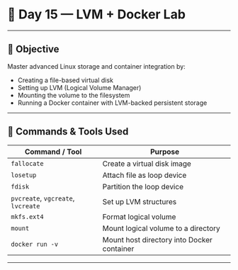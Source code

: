 # 🐳 Day 15 — LVM + Docker Lab 

---

## 🎯 Objective

Master advanced Linux storage and container integration by:

- Creating a file-based virtual disk
- Setting up LVM (Logical Volume Manager)
- Mounting the volume to the filesystem
- Running a Docker container with LVM-backed persistent storage

---

## 📌 Commands & Tools Used

| Command / Tool       | Purpose                                           |
|----------------------|---------------------------------------------------|
| `fallocate`          | Create a virtual disk image                       |
| `losetup`            | Attach file as loop device                        |
| `fdisk`              | Partition the loop device                         |
| `pvcreate`, `vgcreate`, `lvcreate` | Set up LVM structures              |
| `mkfs.ext4`          | Format logical volume                             |
| `mount`              | Mount logical volume to a directory               |
| `docker run -v`      | Mount host directory into Docker container        |

---




